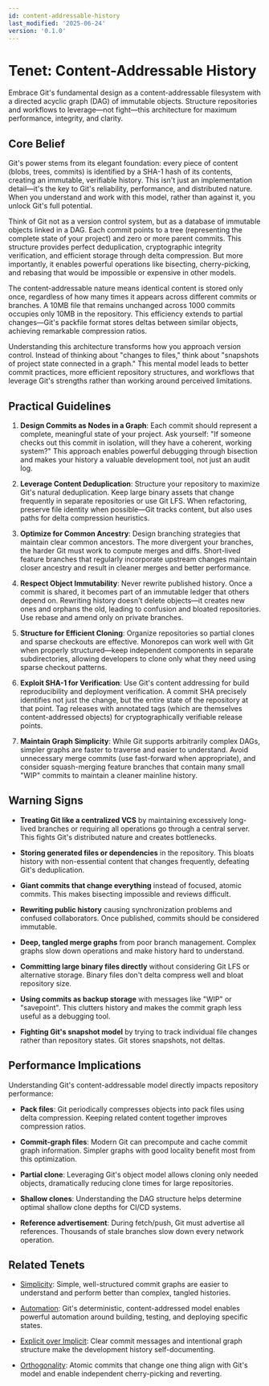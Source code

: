 ```yaml
---
id: content-addressable-history
last_modified: '2025-06-24'
version: '0.1.0'
---
```

# Tenet: Content-Addressable History

Embrace Git's fundamental design as a content-addressable filesystem with a directed acyclic graph (DAG) of immutable objects. Structure repositories and workflows to leverage—not fight—this architecture for maximum performance, integrity, and clarity.

## Core Belief

Git's power stems from its elegant foundation: every piece of content (blobs, trees, commits) is identified by a SHA-1 hash of its contents, creating an immutable, verifiable history. This isn't just an implementation detail—it's the key to Git's reliability, performance, and distributed nature. When you understand and work with this model, rather than against it, you unlock Git's full potential.

Think of Git not as a version control system, but as a database of immutable objects linked in a DAG. Each commit points to a tree (representing the complete state of your project) and zero or more parent commits. This structure provides perfect deduplication, cryptographic integrity verification, and efficient storage through delta compression. But more importantly, it enables powerful operations like bisecting, cherry-picking, and rebasing that would be impossible or expensive in other models.

The content-addressable nature means identical content is stored only once, regardless of how many times it appears across different commits or branches. A 10MB file that remains unchanged across 1000 commits occupies only 10MB in the repository. This efficiency extends to partial changes—Git's packfile format stores deltas between similar objects, achieving remarkable compression ratios.

Understanding this architecture transforms how you approach version control. Instead of thinking about "changes to files," think about "snapshots of project state connected in a graph." This mental model leads to better commit practices, more efficient repository structures, and workflows that leverage Git's strengths rather than working around perceived limitations.

## Practical Guidelines

1. **Design Commits as Nodes in a Graph**: Each commit should represent a complete, meaningful state of your project. Ask yourself: "If someone checks out this commit in isolation, will they have a coherent, working system?" This approach enables powerful debugging through bisection and makes your history a valuable development tool, not just an audit log.

2. **Leverage Content Deduplication**: Structure your repository to maximize Git's natural deduplication. Keep large binary assets that change frequently in separate repositories or use Git LFS. When refactoring, preserve file identity when possible—Git tracks content, but also uses paths for delta compression heuristics.

3. **Optimize for Common Ancestry**: Design branching strategies that maintain clear common ancestors. The more divergent your branches, the harder Git must work to compute merges and diffs. Short-lived feature branches that regularly incorporate upstream changes maintain closer ancestry and result in cleaner merges and better performance.

4. **Respect Object Immutability**: Never rewrite published history. Once a commit is shared, it becomes part of an immutable ledger that others depend on. Rewriting history doesn't delete objects—it creates new ones and orphans the old, leading to confusion and bloated repositories. Use rebase and amend only on private branches.

5. **Structure for Efficient Cloning**: Organize repositories so partial clones and sparse checkouts are effective. Monorepos can work well with Git when properly structured—keep independent components in separate subdirectories, allowing developers to clone only what they need using sparse checkout patterns.

6. **Exploit SHA-1 for Verification**: Use Git's content addressing for build reproducibility and deployment verification. A commit SHA precisely identifies not just the change, but the entire state of the repository at that point. Tag releases with annotated tags (which are themselves content-addressed objects) for cryptographically verifiable release points.

7. **Maintain Graph Simplicity**: While Git supports arbitrarily complex DAGs, simpler graphs are faster to traverse and easier to understand. Avoid unnecessary merge commits (use fast-forward when appropriate), and consider squash-merging feature branches that contain many small "WIP" commits to maintain a cleaner mainline history.

## Warning Signs

- **Treating Git like a centralized VCS** by maintaining excessively long-lived branches or requiring all operations go through a central server. This fights Git's distributed nature and creates bottlenecks.

- **Storing generated files or dependencies** in the repository. This bloats history with non-essential content that changes frequently, defeating Git's deduplication.

- **Giant commits that change everything** instead of focused, atomic commits. This makes bisecting impossible and reviews difficult.

- **Rewriting public history** causing synchronization problems and confused collaborators. Once published, commits should be considered immutable.

- **Deep, tangled merge graphs** from poor branch management. Complex graphs slow down operations and make history hard to understand.

- **Committing large binary files directly** without considering Git LFS or alternative storage. Binary files don't delta compress well and bloat repository size.

- **Using commits as backup storage** with messages like "WIP" or "savepoint". This clutters history and makes the commit graph less useful as a debugging tool.

- **Fighting Git's snapshot model** by trying to track individual file changes rather than repository states. Git stores snapshots, not deltas.

## Performance Implications

Understanding Git's content-addressable model directly impacts repository performance:

- **Pack files**: Git periodically compresses objects into pack files using delta compression. Keeping related content together improves compression ratios.

- **Commit-graph files**: Modern Git can precompute and cache commit graph information. Simpler graphs with good locality benefit most from this optimization.

- **Partial clone**: Leveraging Git's object model allows cloning only needed objects, dramatically reducing clone times for large repositories.

- **Shallow clones**: Understanding the DAG structure helps determine optimal shallow clone depths for CI/CD systems.

- **Reference advertisement**: During fetch/push, Git must advertise all references. Thousands of stale branches slow down every network operation.

## Related Tenets

- [Simplicity](simplicity.md): Simple, well-structured commit graphs are easier to understand and perform better than complex, tangled histories.

- [Automation](automation.md): Git's deterministic, content-addressed model enables powerful automation around building, testing, and deploying specific states.

- [Explicit over Implicit](explicit-over-implicit.md): Clear commit messages and intentional graph structure make the development history self-documenting.

- [Orthogonality](orthogonality.md): Atomic commits that change one thing align with Git's model and enable independent cherry-picking and reverting.
